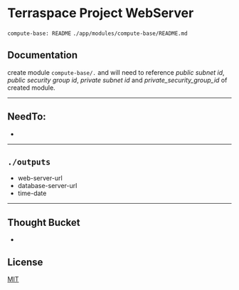 # Terraspace Project WebServer
`compute-base: README`
`./app/modules/compute-base/README.md `

## Documentation
create module ```compute-base/.``` and will need to reference *public subnet id*, *public security group id*, *private subnet id* and *private_security_group_id* of created module. 



-----

## NeedTo:
- 
-------

## `./outputs`
- web-server-url
- database-server-url
- time-date

---------------

## Thought Bucket
- 

## License
[MIT](https://choosealicense.com/licenses/mit/)